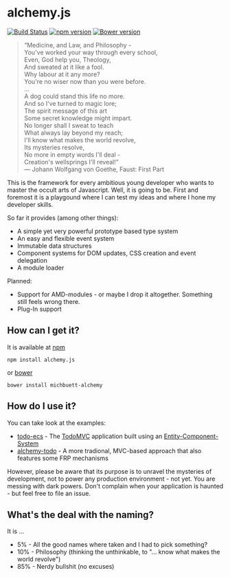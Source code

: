 # alchemy.js 
[![Build Status](https://travis-ci.org/michbuett/alchemy.js.svg?branch=master)](https://travis-ci.org/michbuett/alchemy.js) [![npm version](https://badge.fury.io/js/alchemy.js.svg)](http://badge.fury.io/js/alchemy.js) [![Bower version](https://badge.fury.io/bo/michbuett-alchemy.svg)](http://badge.fury.io/bo/michbuett-alchemy)

> “Medicine, and Law, and Philosophy -  
You've worked your way through every school,  
Even, God help you, Theology,  
And sweated at it like a fool.   
Why labour at it any more?  
You're no wiser now than you were before.  
...  
A dog could stand this life no more.  
And so I've turned to magic lore;  
The spirit message of this art  
Some secret knowledge might impart.  
No longer shall I sweat to teach   
What always lay beyond my reach;   
I'll know what makes the world revolve,  
Its mysteries resolve,  
No more in empty words I'll deal -  
Creation's wellsprings I'll reveal!”   
  ― Johann Wolfgang von Goethe, Faust: First Part

This is the framework for every ambitious young developer who wants to master the occult arts of Javascript.
Well, it is going to be. First and foremost it is a playgound where I can test my ideas and where I hone my developer skills.

So far it provides (among other things):
- A simple yet very powerful prototype based type system
- An easy and flexible event system
- Immutable data structures
- Component systems for DOM updates, CSS creation and event delegation
- A module loader

Planned:
- Support for AMD-modules - or maybe I drop it altogether. Something still feels wrong there. 
- Plug-In support

## How can I get it?
It is available at [npm](https://www.npmjs.com/package/alchemy.js)
```
npm install alchemy.js
```
or [bower](http://bower.io/)
```
bower install michbuett-alchemy
```

## How do I use it?
You can take look at the examples:
- [todo-ecs](https://github.com/michbuett/todo-ecs) - The [TodoMVC](http://todomvc.com/) application built using an [Entity-Component-System](http://entity-systems.wikidot.com/)
- [alchemy-todo](https://github.com/michbuett/alchemy-todo) - A more tradional, MVC-based approach that also features some FRP mechanisms

However, please be aware that its purpose is to unravel the mysteries of development, not to power any production environment - not yet. You are messing with dark powers. Don't complain when your application is haunted - but feel free to file an issue.

## What's the deal with the naming?
It is ...
- 5%  - All the good names where taken and I had to pick something?  
- 10% - Philosophy (thinking the unthinkable, to "... know what makes the world revolve")
- 85% - Nerdy bullshit (no excuses)
